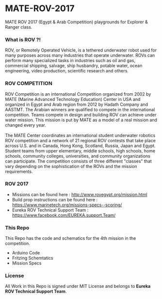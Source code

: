 # MATE-ROV-2017
MATE ROV 2017 (Egypt & Arab Competition) playgrounds for Explorer &amp; Ranger class.

### What is ROV ?!
ROV, or Remotely Operated Vehicle, is a tethered underwater robot used for many purposes across many industries that operate underwater. ROVs can perform many specialized tasks in industries such as oil and gas, commercial shipping, salvage, ship husbandry, potable water, ocean engineering, video production, scientific research and others.

### ROV COMPETITION
ROV Competition is an international Competition organized from 2002 by MATE (Marine Advanced Technology Education) Center in USA and organized in Egypt and Arab region from 2012 by Hadath Company and AASTMT. The Arabian winners are qualified to compete in the international competition. Teams compete in design and building ROV can achieve under water mission. This mission is put by MATE as a model of a real mission and changed every year.<br/><br/>
The MATE Center coordinates an international student underwater robotics ROV competition and a network of 21 regional ROV contests that take place across U.S. and in Canada, Hong Kong, Scotland, Russia, Japan and Egypt. Student teams from upper elementary, middle schools, high schools, home schools, community colleges, universities, and community organizations can participate. The competition consists of three different "classes" that vary depending on the sophistication of the ROVs and the mission requirements.

### ROV 2017

- Missions can be found here : http://www.rovegypt.org/mission.html
- Build prop instructions can be found here : https://www.marinetech.org/missions-specs--scoring/
- Eureka ROV Technical Support Team : https://www.facebook.com/EUREKA.support.Team/

### This Repo 

This Repo has the code and schematics for the 4th mission in the competition.

- Arduino Code
- Fritzing Schemtatics
- Mission Specs

### License 

All Work in this Repo is signed under MIT License and belongs to **Eureka ROV Technical Support Team**.
